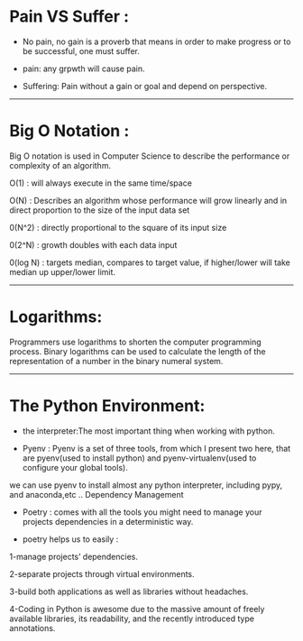 
# Pain VS Suffer :

* No pain, no gain is a proverb that means in order to make progress or to be successful, one must suffer.

* pain: any grpwth will cause pain.

* Suffering: Pain without a gain or goal and depend on perspective.

_________________________________________________________________________________________________________

# Big O Notation :

Big O notation is used in Computer Science to describe the performance or complexity of an algorithm. 

O(1) : will always execute in the same time/space

O(N) : Describes an algorithm whose performance will grow linearly and in direct proportion to the size of the input data set

0(N^2) : directly proportional to the square of its input size

0(2^N) : growth doubles with each data input

0(log N) : targets median, compares to target value, if higher/lower will take median up upper/lower limit.

__________________________________________________________________________________________________________

# Logarithms:

Programmers use logarithms to shorten the computer programming process.
Binary logarithms can be used to calculate the length of the representation of a number in the binary numeral system.

__________________________________________________________________________________________________________

# The Python Environment:


* the interpreter:The most important thing when working with python.

* Pyenv : Pyenv is a set of three tools, from which I present two here, that are pyenv(used to install python) and pyenv-virtualenv(used to configure your global tools).

we can use pyenv to install almost any python interpreter, including pypy, and anaconda,etc ..
Dependency Management

* Poetry : comes with all the tools you might need to manage your projects dependencies in a deterministic way.

* poetry helps us to easily :

1-manage projects’ dependencies.

2-separate projects through virtual environments.

3-build both applications as well as libraries without headaches.

4-Coding in Python is awesome due to the massive amount of freely available libraries, its readability, and the recently introduced type annotations.